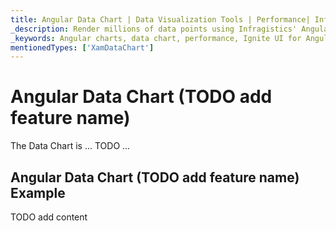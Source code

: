 ```yaml
---
title: Angular Data Chart | Data Visualization Tools | Performance| Infragistics
_description: Render millions of data points using Infragistics' Angular charts control at super fast speed. Check out the Ignite UI for Angular graph's high performance!
_keywords: Angular charts, data chart, performance, Ignite UI for Angular, Infragistics
mentionedTypes: ['XamDataChart']
---
```


# Angular Data Chart (TODO add feature name)

The Data Chart is ... TODO ...

## Angular Data Chart (TODO add feature name) Example

<code-view style="height: 500px"
           data-demos-base-url="{environment:dvDemosBaseUrl}"
           iframe-src="{environment:dvDemosBaseUrl}/charts/data-chart-chart-performance"
           alt="Angular Data Chart (TODO add feature name) Example"
           github-src="charts/data-chart/chart-performance">
</code-view>

<div class="divider--half"></div>

TODO add content
